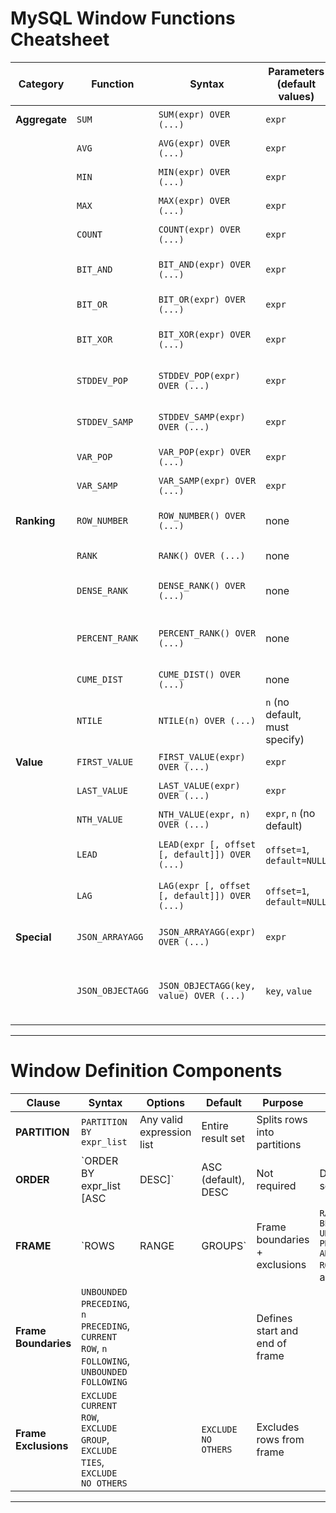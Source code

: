 
# MySQL Window Functions Cheatsheet

| **Category**  | **Function**     | **Syntax**                                     | **Parameters (default values)** | **Description**                           |
| ------------- | ---------------- | ---------------------------------------------- | ------------------------------- | ----------------------------------------- |
| **Aggregate** | `SUM`            | `SUM(expr) OVER (...)`                         | `expr`                          | Sum of values                             |
|               | `AVG`            | `AVG(expr) OVER (...)`                         | `expr`                          | Average of values                         |
|               | `MIN`            | `MIN(expr) OVER (...)`                         | `expr`                          | Minimum value                             |
|               | `MAX`            | `MAX(expr) OVER (...)`                         | `expr`                          | Maximum value                             |
|               | `COUNT`          | `COUNT(expr) OVER (...)`                       | `expr`                          | Count of values                           |
|               | `BIT_AND`        | `BIT_AND(expr) OVER (...)`                     | `expr`                          | Bitwise AND of values                     |
|               | `BIT_OR`         | `BIT_OR(expr) OVER (...)`                      | `expr`                          | Bitwise OR of values                      |
|               | `BIT_XOR`        | `BIT_XOR(expr) OVER (...)`                     | `expr`                          | Bitwise XOR of values                     |
|               | `STDDEV_POP`     | `STDDEV_POP(expr) OVER (...)`                  | `expr`                          | Population standard deviation             |
|               | `STDDEV_SAMP`    | `STDDEV_SAMP(expr) OVER (...)`                 | `expr`                          | Sample standard deviation                 |
|               | `VAR_POP`        | `VAR_POP(expr) OVER (...)`                     | `expr`                          | Population variance                       |
|               | `VAR_SAMP`       | `VAR_SAMP(expr) OVER (...)`                    | `expr`                          | Sample variance                           |
| **Ranking**   | `ROW_NUMBER`     | `ROW_NUMBER() OVER (...)`                      | none                            | Sequential row number                     |
|               | `RANK`           | `RANK() OVER (...)`                            | none                            | Rank with gaps                            |
|               | `DENSE_RANK`     | `DENSE_RANK() OVER (...)`                      | none                            | Rank without gaps                         |
|               | `PERCENT_RANK`   | `PERCENT_RANK() OVER (...)`                    | none                            | Relative rank between 0–1                 |
|               | `CUME_DIST`      | `CUME_DIST() OVER (...)`                       | none                            | Cumulative distribution                   |
|               | `NTILE`          | `NTILE(n) OVER (...)`                          | `n` (no default, must specify)  | Divides rows into n buckets               |
| **Value**     | `FIRST_VALUE`    | `FIRST_VALUE(expr) OVER (...)`                 | `expr`                          | First value in frame                      |
|               | `LAST_VALUE`     | `LAST_VALUE(expr) OVER (...)`                  | `expr`                          | Last value in frame                       |
|               | `NTH_VALUE`      | `NTH_VALUE(expr, n) OVER (...)`                | `expr`, `n` (no default)        | nth value in frame                        |
|               | `LEAD`           | `LEAD(expr [, offset [, default]]) OVER (...)` | `offset=1`, `default=NULL`      | Value from following row                  |
|               | `LAG`            | `LAG(expr [, offset [, default]]) OVER (...)`  | `offset=1`, `default=NULL`      | Value from preceding row                  |
| **Special**   | `JSON_ARRAYAGG`  | `JSON_ARRAYAGG(expr) OVER (...)`               | `expr`                          | Aggregates values as JSON array           |
|               | `JSON_OBJECTAGG` | `JSON_OBJECTAGG(key, value) OVER (...)`        | `key`, `value`                  | Aggregates key-value pairs as JSON object |

---

# Window Definition Components

| **Clause**           | **Syntax**                                                                                | **Options**               | **Default**         | **Purpose**                    |                                                                      |                                               |
| -------------------- | ----------------------------------------------------------------------------------------- | ------------------------- | ------------------- | ------------------------------ | -------------------------------------------------------------------- | --------------------------------------------- |
| **PARTITION**        | `PARTITION BY expr_list`                                                                  | Any valid expression list | Entire result set   | Splits rows into partitions    |                                                                      |                                               |
| **ORDER**            | \`ORDER BY expr\_list \[ASC                                                               | DESC]\`                   | ASC (default), DESC | Not required                   | Defines row sequence                                                 |                                               |
| **FRAME**            | \`ROWS                                                                                    | RANGE                     | GROUPS\`            | Frame boundaries + exclusions  | `RANGE BETWEEN UNBOUNDED PRECEDING AND CURRENT ROW` (for aggregates) | Defines which rows participate in calculation |
| **Frame Boundaries** | `UNBOUNDED PRECEDING`, `n PRECEDING`, `CURRENT ROW`, `n FOLLOWING`, `UNBOUNDED FOLLOWING` |                           |                     | Defines start and end of frame |                                                                      |                                               |
| **Frame Exclusions** | `EXCLUDE CURRENT ROW`, `EXCLUDE GROUP`, `EXCLUDE TIES`, `EXCLUDE NO OTHERS`               |                           | `EXCLUDE NO OTHERS` | Excludes rows from frame       |                                                                      |                                               |

---
 